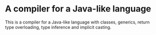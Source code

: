 # A compiler for a Java-like language
This is a compiler for a Java-like language with classes, generics, return type overloading, type inference and implicit casting.
